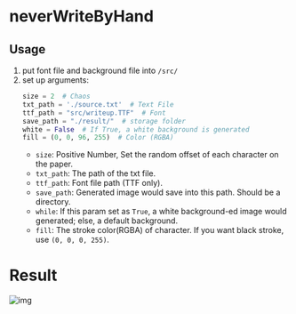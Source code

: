 # neverWriteByHand
## Usage

1. put font file and background file into `/src/`
2. set up arguments:
    ``` python
    size = 2  # Chaos
    txt_path = './source.txt'  # Text File
    ttf_path = "src/writeup.TTF"  # Font
    save_path = "./result/"  # storage folder
    white = False  # If True, a white background is generated
    fill = (0, 0, 96, 255)  # Color (RGBA)
    ```
    - `size`: Positive Number, Set the random offset of each character on the paper.
    - `txt_path`: The path of the txt file.
    - `ttf_path`: Font file path (TTF only).
    - `save_path`: Generated image would save into this path. Should be a directory.
    - `while`: If this param set as `True`, a white background-ed image would generated; else, a default background.
    - `fill`: The stroke color(RGBA) of character. If you want black stroke, use `(0, 0, 0, 255)`.


# Result
![img](./img/test.jpg)
